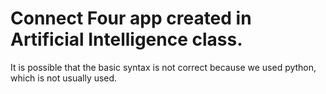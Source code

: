 # Connect Four app created in Artificial Intelligence class.
It is possible that the basic syntax is not correct because we used python, which is not usually used.

